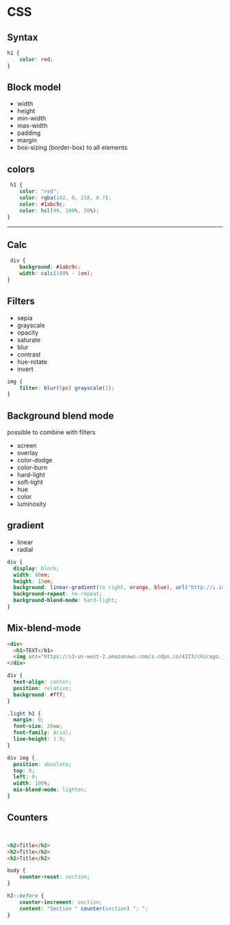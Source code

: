 # CSS


## Syntax
```css
h1 {
    color: red;
}

```
## Block model
* width
* height
* min-width
* max-width
* padding
* margin
* box-sizing (border-box) to all elements


## colors
```css
 h1 {
    color: "red";
    color: rgba(102, 0, 218, 0.7);
    color: #1abc9c;
    color: hsl(99, 100%, 50%);
}
```

-------------------------------------------------------------------------------

## Calc
```css
 div {
    background: #1abc9c;
    width: calc(100% - 1em);
}
```

## Filters 
* sepia
* grayscale
* opacity
* saturate
* blur
* contrast
* hue-rotate
* invert
```css
img {
    filter: blur(5px) grayscale(1);
}
```

## Background blend mode
possible to combine with filters
* screen
* overlay
* color-dodge
* color-burn
* hard-light
* soft-light
* hue
* color
* luminosity

## gradient
* linear
* radial

```css
div {
  display: block;
  width: 90em;
  height: 15em;
  background: linear-gradient(to right, orange, blue), url("http://i.imgur.com/ndjf9K9.jpg");
  background-repeat: no-repeat;
  background-blend-mode: hard-light;
}
```


## Mix-blend-mode
```html
<div>
  <h1>TEXT</h1>
  <img src="https://s3-us-west-2.amazonaws.com/s.cdpn.io/4273/chicago.jpg">
</div>

```

```css
div {
  text-align: center;
  position: relative;
  background: #fff;
}

.light h1 {
  margin: 0;
  font-size: 20vw;
  font-family: Arial;
  line-height: 1.9;
}

div img {
  position: absolute;
  top: 0;
  left: 0;
  width: 100%;
  mix-blend-mode: lighten;
}


```

## Counters

```html


<h2>Title</h2>
<h2>Title</h2>
<h2>Title</h2>
```

```css
body {
    counter-reset: section;
}

h2::before {
    counter-increment: section;
    content: "Section " counter(section) ": ";
}
```



